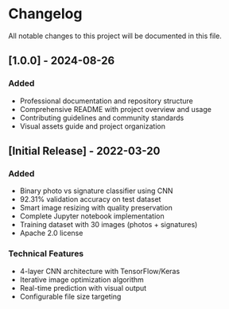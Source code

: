 # Changelog

All notable changes to this project will be documented in this file.

## [1.0.0] - 2024-08-26

### Added
- Professional documentation and repository structure
- Comprehensive README with project overview and usage
- Contributing guidelines and community standards
- Visual assets guide and project organization

## [Initial Release] - 2022-03-20

### Added
- Binary photo vs signature classifier using CNN
- 92.31% validation accuracy on test dataset
- Smart image resizing with quality preservation
- Complete Jupyter notebook implementation
- Training dataset with 30 images (photos + signatures)
- Apache 2.0 license

### Technical Features
- 4-layer CNN architecture with TensorFlow/Keras
- Iterative image optimization algorithm
- Real-time prediction with visual output
- Configurable file size targeting
